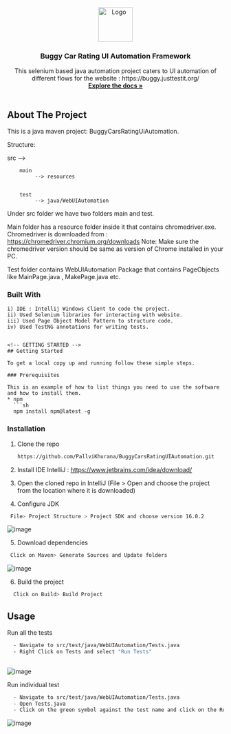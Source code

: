 <!-- PROJECT LOGO -->
<br />
<p align="center">
  <a href="https://github.com/github_username/repo_name">
    <img src="images/logo.png" alt="Logo" width="80" height="80">
  </a>

  <h3 align="center">Buggy Car Rating UI Automation Framework</h3>

  <p align="center">
    This selenium based java automation project caters to UI automation of different flows for the website : https://buggy.justtestit.org/ 
    <br />
    <a href="https://github.com/github_username/repo_name"><strong>Explore the docs »</strong></a>
    <br />
    <br />
  </p>
</p>

<!-- ABOUT THE PROJECT -->
## About The Project
This is a java maven project: BuggyCarsRatingUiAutomation.

Structure:

src 
    --> 
    
        main
             --> resources
           
           
        test
             --> java/WebUIAutomation

Under src folder we have two folders main and test.

Main folder has a resource folder inside it that contains chromedriver.exe. Chromedriver is downloaded from : https://chromedriver.chromium.org/downloads
Note: Make sure the chromedriver version should be same as version of Chrome installed in your PC.

Test folder contains WebUIAutomation Package that contains PageObjects like MainPage.java , MakePage.java etc.


### Built With
```
i) IDE : Intellij Windows Client to code the project.
ii) Used Selenium libraries for interacting with website.
iii) Used Page Object Model Pattern to structure code.
iv) Used TestNG annotations for writing tests.


<!-- GETTING STARTED -->
## Getting Started

To get a local copy up and running follow these simple steps.

### Prerequisites

This is an example of how to list things you need to use the software and how to install them.
* npm
  ```sh
  npm install npm@latest -g
  ```

### Installation

1. Clone the repo
   ```sh
   https://github.com/PallviKhurana/BuggyCarsRatingUIAutomation.git
   ```
2. Install IDE IntelliJ : https://www.jetbrains.com/idea/download/
     
3. Open the cloned repo in IntelliJ (File > Open and choose the project from the location where it is downloaded)
4. Configure JDK 
  ```sh
   File> Project Structure > Project SDK and choose version 16.0.2
```

![image](https://user-images.githubusercontent.com/15661497/135017449-689a27d0-82ed-4fb2-a0df-6e26fc27abe3.png)

5. Download dependencies
  ```sh
   Click on Maven> Generate Sources and Update folders
```
![image](https://user-images.githubusercontent.com/15661497/135017759-dd7f1409-3732-4f18-9b3d-b9515cb57fd9.png)

6. Build the project
 ```sh
   Click on Build> Build Project
```

<!-- USAGE EXAMPLES -->
## Usage

Run all the tests
 ```sh
   - Navigate to src/test/java/WebUIAutomation/Tests.java
   - Right Click on Tests and select "Run Tests"
   
```
![image](https://user-images.githubusercontent.com/15661497/135018403-e813e30f-66c0-43f3-b0ae-f5d955d2a3ef.png)

Run individual test
 ```sh
   - Navigate to src/test/java/WebUIAutomation/Tests.java
   - Open Tests.java
   - Click on the green symbol against the test name and click on the Run <TestName> option as shown below
   `````
![image](https://user-images.githubusercontent.com/15661497/135018882-218b4b16-0ad0-4ffb-b694-04caa5b364b8.png)
